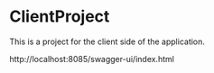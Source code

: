# ClientProject
This is a project for the client side of the application.

http://localhost:8085/swagger-ui/index.html